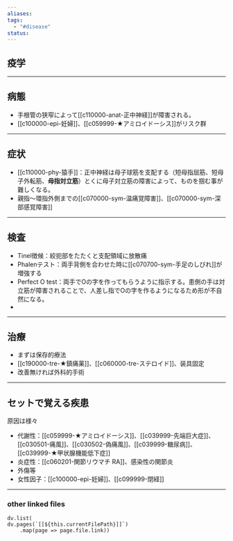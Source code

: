 ```yaml
---
aliases: 
tags:
  - "#disease"
status:
---
```

## 疫学
---
## 病態
- 手根管の狭窄によって[[c110000-anat-正中神経]]が障害される。
- [[c100000-epi-妊婦]]、[[c059999-★アミロイドーシス]]がリスク群
---
## 症状
- [[c110000-phy-猿手]]：正中神経は母子球筋を支配する（短母指屈筋、短母子外転筋、**母指対立筋**）とくに母子対立筋の障害によって、ものを掴む事が難しくなる。
- 親指～環指外側までの[[c070000-sym-温痛覚障害]]、[[c070000-sym-深部感覚障害]]
---
## 検査
- Tinel徴候：絞扼部をたたくと支配領域に放散痛
- Phalenテスト：両手背側を合わせた時に[[c070700-sym-手足のしびれ]]が増強する
- Perfect O test：両手でOの字を作ってもらうように指示する。患側の手は対立筋が障害されることで、人差し指でOの字を作るようになるため形が不自然になる。
- 
---
## 治療
- まずは保存的療法
- [[c190000-tre-★鎮痛薬]]、[[c060000-tre-ステロイド]]、装具固定
- 改善無ければ外科的手術
---
## セットで覚える疾患
原因は様々
- 代謝性：[[c059999-★アミロイドーシス]]、[[c039999-先端巨大症]]、[[c030501-痛風]]、[[c030502-偽痛風]]、[[c039999-糖尿病]]、[[c039999-★甲状腺機能低下症]]
- 炎症性：[[c060201-関節リウマチ RA]]、感染性の関節炎
- 外傷等
- 女性因子：[[c100000-epi-妊婦]]、[[c099999-閉経]]
---
### other linked files
```dataviewjs
dv.list(
dv.pages(`[[${this.currentFilePath}]]`)
	.map(page => page.file.link))
```